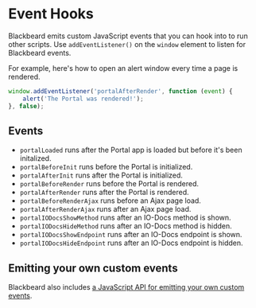 # Event Hooks

Blackbeard emits custom JavaScript events that you can hook into to run other scripts. Use `addEventListener()` on the `window` element to listen for Blackbeard events.

For example, here's how to open an alert window every time a page is rendered.

```js
window.addEventListener('portalAfterRender', function (event) {
	alert('The Portal was rendered!');
}, false);
```

## Events

- `portalLoaded` runs after the Portal app is loaded but before it's been initalized.
- `portalBeforeInit` runs before the Portal is initialized.
- `portalAfterInit` runs after the Portal is initialized.
- `portalBeforeRender` runs before the Portal is rendered.
- `portalAfterRender` runs after the Portal is rendered.
- `portalBeforeRenderAjax` runs before an Ajax page load.
- `portalAfterRenderAjax` runs after an Ajax page load.
- `portalIODocsShowMethod` runs after an IO-Docs method is shown.
- `portalIODocsHideMethod` runs after an IO-Docs method is hidden.
- `portalIODocsShowEndpoint` runs after an IO-Docs endpoint is shown.
- `portalIODocsHideEndpoint` runs after an IO-Docs endpoint is hidden.


## Emitting your own custom events

Blackbeard also includes [a JavaScript API for emitting your own custom events](/docs/read/customizing/API#emitevent).